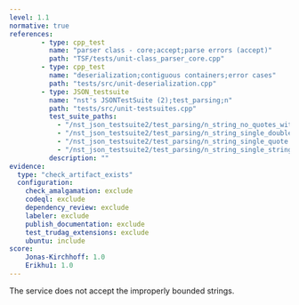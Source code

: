 ```yaml
---
level: 1.1
normative: true
references:
        - type: cpp_test
          name: "parser class - core;accept;parse errors (accept)"
          path: "TSF/tests/unit-class_parser_core.cpp"
        - type: cpp_test
          name: "deserialization;contiguous containers;error cases"
          path: "tests/src/unit-deserialization.cpp"
        - type: JSON_testsuite
          name: "nst's JSONTestSuite (2);test_parsing;n"
          path: "tests/src/unit-testsuites.cpp"
          test_suite_paths:
            - "/nst_json_testsuite2/test_parsing/n_string_no_quotes_with_bad_escape.json"
            - "/nst_json_testsuite2/test_parsing/n_string_single_doublequote.json"
            - "/nst_json_testsuite2/test_parsing/n_string_single_quote.json"
            - "/nst_json_testsuite2/test_parsing/n_string_single_string_no_double_quotes.json"
          description: ""
evidence:
  type: "check_artifact_exists"
  configuration:
    check_amalgamation: exclude
    codeql: exclude
    dependency_review: exclude
    labeler: exclude
    publish_documentation: exclude
    test_trudag_extensions: exclude
    ubuntu: include
score:
    Jonas-Kirchhoff: 1.0
    Erikhu1: 1.0
---
```


The service does not accept the improperly bounded strings.